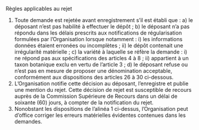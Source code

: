 Règles applicables au rejet
1) Toute demande est rejetée avant enregistrement s’il est établi que :
a) le déposant n’est pas habilité à effectuer le dépôt ;
b) le déposant n’a pas répondu dans les délais prescrits aux notifications de
régularisation formulées par l’Organisation lorsque notamment :
i) les informations données étaient erronées ou incomplètes ;
ii) le dépôt contenait une irrégularité matérielle ;
c) la variété à laquelle se réfère la demande :
i) ne répond pas aux spécifications des articles 4 à 8 ;
ii) appartient à un taxon botanique exclu en vertu de
l’article 3 ;
d) le déposant refuse ou n’est pas en mesure de proposer une dénomination
acceptable, conformément aux dispositions des articles 26 à 30
ci-dessous.
2) L’Organisation notifie cette décision au déposant, l’enregistre et publie une mention du
rejet. Cette décision de rejet est susceptible de recours auprès de la Commission
Supérieure de Recours dans un délai de soixante (60) jours, à compter de la notification
du rejet.
3) Nonobstant les dispositions de l’alinéa 1 ci-dessus, l’Organisation peut d’office corriger
les erreurs matérielles évidentes contenues dans les demandes.